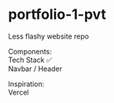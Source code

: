 # portfolio-1-pvt

Less flashy website repo  
  
Components:  
Tech Stack :white_check_mark:  
Navbar / Header  


Inspiration:  
Vercel
